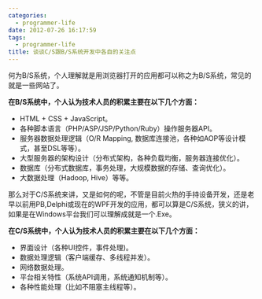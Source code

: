 ```yaml
---
categories:
  - programmer-life
date: 2012-07-26 16:17:59
tags:
  - programmer-life
title: 谈谈C/S跟B/S系统开发中各自的关注点
---
```


何为B/S系统，个人理解就是用浏览器打开的应用都可以称之为B/S系统，常见的就是一些网站了。

**在B/S系统中，个人认为技术人员的积累主要在以下几个方面：**

*   HTML + CSS + JavaScript。
*   各种脚本语言（PHP/ASP/JSP/Python/Ruby）操作服务器API。
*   服务器数据处理逻辑（O/R Mapping, 数据库连接池，各种如AOP等设计模式，甚至DSL等等）。
*   大型服务器的架构设计（分布式架构，各种负载均衡，服务器连接优化）。
*   数据库（分布式数据库，事务处理，大规模数据的存储、查询优化）。
*   大数据处理（Hadoop, Hive）等等。

那么对于C/S系统来讲，又是如何的呢，不管是目前火热的手持设备开发，还是老早以前用PB,Delphi或现在的WPF开发的应用，都可以算是C/S系统，狭义的讲，如果是在Windows平台我们可以理解成就是一个.Exe。

**在C/S系统中，个人认为技术人员的积累主要在以下几个方面：**

*   界面设计（各种UI控件，事件处理)。
*   数据处理逻辑（客户端缓存、多线程并发）。
*   网络数据处理。
*   平台相关特性（系统API调用，系统通知机制等）。
*   各种性能处理（比如不阻塞主线程等）。
